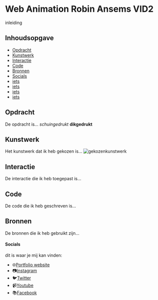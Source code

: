 # Web Animation Robin Ansems VID2 

inleiding

## Inhoudsopgave

*   [Opdracht](#opdracht)
*   [Kunstwerk](#kunstwerk)
*   [Interactie](#interactie)
*   [Code](#code)
*   [Bronnen](#bronnen)
*   [Socials](#socials)
*   [iets](https://robinansems.github.io/index.html)
*   [iets](#iets)
*   [iets](#iets)
*   [iets](#iets)

## Opdracht
De opdracht is...
_schuingedrukt_
**dikgedrukt**

## Kunstwerk
Het kunstwerk dat ik heb gekozen is...
![gekozenkunstwerk](https://github.com/RobinAnsems/web-animation/images/1.jpg)

## Interactie
De interactie die ik heb toegepast is...

## Code
De code die ik heb geschreven is...

## Bronnen
De bronnen die ik heb gebruikt zijn...

#### Socials
dit is waar je mij kan vinden:
*   🌐[Portfolio website](https://robinansems.github.io/index.html)
*   📷[Instagram](https://www.instagram.com/robinansems/)
*   🐦[Twitter](https://twitter.com/robinansems)
*   📹[Youtube](https://www.youtube.com/user/robinansems00)
*   📚[Facebook](https://www.facebook.com/profile.php?id=100005222555664)




